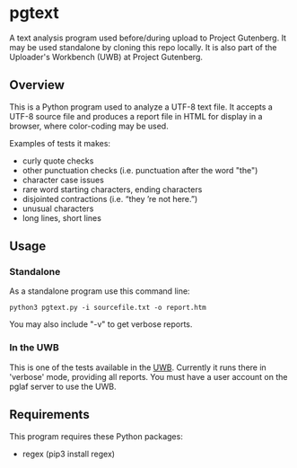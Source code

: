 # pgtext

A text analysis program used before/during upload to Project Gutenberg.
It may be used standalone by cloning this repo locally. It is also
part of the Uploader's Workbench (UWB) at Project Gutenberg.

## Overview

This is a Python program used to analyze a UTF-8 text file. It accepts
a UTF-8 source file and produces a report file in HTML for display in
a browser, where color-coding may be used.

Examples of tests it makes:

- curly quote checks
- other punctuation checks (i.e. punctuation after the word "the")
- character case issues
- rare word starting characters, ending characters
- disjointed contractions (i.e. “they ’re not here.”)
- unusual characters
- long lines, short lines

## Usage

### Standalone

As a standalone program use this command line:

    python3 pgtext.py -i sourcefile.txt -o report.htm

You may also include "-v" to get verbose reports.

### In the UWB

This is one of the tests available in the
[UWB](https://uwb.pglaf.org).
Currently it runs there in 'verbose' mode, providing all reports.
You must have a user account on the pglaf server to use the UWB.

## Requirements

This program requires these Python packages:

- regex (pip3 install regex)
